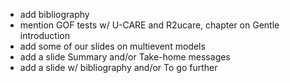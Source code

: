 - add bibliography
- mention GOF tests w/ U-CARE and R2ucare, chapter on Gentle introduction
- add some of our slides on multievent models
- add a slide Summary and/or Take-home messages
- add a slide w/ bibliography and/or To go further